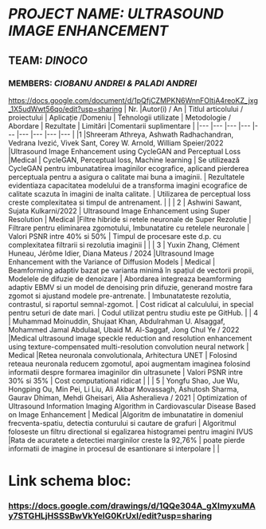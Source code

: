 # *PROJECT NAME: ULTRASOUND IMAGE ENHANCEMENT*
## TEAM: *DINOCO*
### MEMBERS: *CIOBANU ANDREI & PALADI ANDREI*
https://docs.google.com/document/d/1pQfjCZMPKN6WnnFOltjA4reoKZ_jxg_1X5udWwt56qo/edit?usp=sharing
| Nr.  |Autor(i) / An   | Titlul articolului / proiectului   | Aplicație /Domeniu   | Tehnologii utilizate  | Metodologie / Abordare  | Rezultate   | Limitări  |Comentarii suplimentare   |
|---   |---             |---                                 |---                   |---                    |---                      |---          |---        |---                       |
|1   |Shreeram Athreya, Ashwath Radhachandran, Vedrana Ivezić, Vivek Sant, Corey W. Arnold, William Speier/2022   |Ultrasound Image Enhancement using CycleGAN and Perceptual Loss   |Medical   |  CycleGAN, Perceptual loss, Machine learning | Se utilizează CycleGAN pentru imbunatatirea imaginilor ecografice, aplicand pierderea perceptuala pentru a asigura o calitate mai buna a imaginii.  | Rezultatele evidentiaza capacitatea modelului de a transforma imagini ecografice de calitate scazuta în imagini de inalta calitate.  | Utilizarea de perceptual loss creste complexitatea si timpul de antrenament.  |   |
| 2  | Ashwini Sawant, Sujata Kulkarni/2022  | Ultrasound Image Enhancement using Super Resolution  | Medical  |Filtre hibride si retele neuronale de Super Rezolutie   | Filtrare pentru eliminarea zgomotului, Imbunatatire cu retelele neuronale  | Valori PSNR intre 40% si 50%  | Timpul de procesare este d.p. cu complexitatea filtrarii si rezolutia imaginii  |   |
| 3  | Yuxin Zhang, Clément Huneau, Jérôme Idier, Diana Mateus / 2024  |Ultrasound Image Enhancement with the Variance of Diffusion Models    | Medical  | Beamforming adaptiv bazat pe varianta minimă în spațiul de vectorii propii, Modelele de difuzie de denoizare   | Abordarea integreaza beamforming adaptiv EBMV si un model de denoising prin difuzie, generand mostre fara zgomot si ajustand modele pre-antrenate.  | Imbunatateste rezolutia, contrastul, si raportul semnal-zgomot.  | Cost ridicat al calculului, in special pentru seturi de date mari.  | Codul utilizat pentru studiu este pe GitHub.  |
| 4  | Muhammad Moinuddin, Shujaat Khan, Abdulrahman U. Alsaggaf, Mohammed Jamal Abdulaal, Ubaid M. Al-Saggaf, Jong Chul Ye / 2022  |Medical ultrasound image speckle reduction and resolution enhancement using texture-compensated multi-resolution convolution neural network   | Medical  |Retea neuronala convolutionala, Arhitectura UNET   | Folosind reteaua neuronala reducem zgomotul, apoi augmentam imaginea folosind informatii despre formarea imaginilor din ultrasunete  | Valori PSNR intre 30% si 35%  | Cost computational ridicat  |   |
| 5  | Yongfu Shao, Jue Wu, Hongping Ou, Min Pei, Li Liu, Ali Akbar Movassagh, Ashutosh Sharma, Gaurav Dhiman, Mehdi Gheisari, Alia Asheralieva / 2021  | Optimization of Ultrasound Information Imaging Algorithm in Cardiovascular Disease Based on Image Enhancement  | Medical  |Algoritm de imbunatatire in domeniul frecventa-spatiu, detectia conturului si cautare de grafuri   | Algoritmul foloseste un filtru directional si egalizarea histogramei pentru imagini IVUS  |Rata de acuratete a detectiei marginilor creste la 92,76%   | poate pierde informatii de imagine in procesul de esantionare si interpolare  |   |

# Link schema bloc: 
### https://docs.google.com/drawings/d/1QQe304A_gXImyxuMAy7STGHLjHSSSBwVkYelG0KrUxI/edit?usp=sharing

